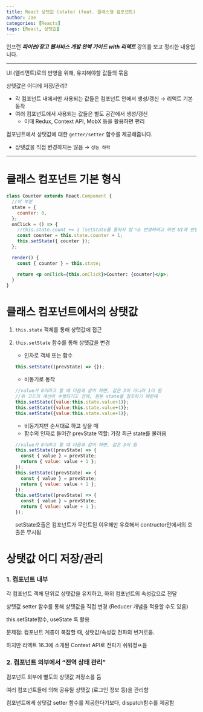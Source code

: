 ```yaml
---
title: React 상탯값 (state) (feat. 클래스형 컴포넌트)
author: Jae
categories: [Reacts]
tags: [React, 상탯값]
---
```


인프런 **_파이썬/장고 웹서비스 개발 완벽 가이드 with 리액트_** 강의를 보고 정리한 내용입니다.

---

UI (엘리먼트)로의 반영을 위해, 유지해야할 값들의 묶음

상탯값은 어디에 저장/관리?

- 각 컴포넌트 내에서만 사용되는 값들은 컴포넌트 안에서 생성/갱신 → 리액트 기본 동작
- 여러 컴포넌트에서 사용되는 값들은 별도 공간에서 생성/갱신
  - 이때 Redux, Context API, MobX 등을 활용하면 편리

컴포넌트에서 상탯값에 대한 `getter/setter` 함수를 제공해줍니다.

- 상탯값을 직접 변경하지는 않음 → `성능 하락`

---

# 클래스 컴포넌트 기본 형식

```jsx
class Counter extends React.Component {
  //이 부분
  state = {
    counter: 0,
  };
  onClick = () => {
    //this.state.count += 1 (setState를 통하지 않ㄱ소 변경하려고 하면 UI에 반영안됨)
    const counter = this.state.counter + 1;
    this.setState({ counter });
  };

  render() {
    const { counter } = this.state;

    return <p onClick={this.onClick}>Counter: {counter}</p>;
  }
}
```

# 클래스 컴포넌트에서의 상탯값

1. `this.state` 객체를 통해 상탯값에 접근
2. `this.setState` 함수를 통해 상탯값을 변경

   - 인자로 객체 또는 함수

   ```jsx
   this.setState((prevState) => {});
   ```

   - 비동기로 동작

   ```jsx
   //value가 0이라고 할 때 다음과 같이 하면, 값은 3이 아니라 1이 됨
   //위 코드의 계산이 수행되기도 전에, 원본 state를 참조하기 때문에
   this.setState({value:this.state.value+1)};
   this.setState({value:this.state.value+1)};
   this.setState({value:this.state.value+1)};
   ```

   - 비동기지만 순서대로 하고 싶을 때
   - 함수의 인자로 들어간 prevState 역할: 가장 최근 state를 불러옴

   ```jsx
   //value가 0이라고 할 때 다음과 같이 하면, 값은 3이 됨
   this.setState((prevState) => {
     const { value } = prevState;
     return { value: value + 1 };
   });
   this.setState((prevState) => {
     const { value } = prevState;
     return { value: value + 1 };
   });
   this.setState((prevState) => {
     const { value } = prevState;
     return { value: value + 1 };
   });
   ```

   setState호출은 컴포넌트가 무안트된 이우헤만 유효해서 contructor안에서의 호출은 무시됨

# 상탯값 어디 저장/관리

### 1. **컴포넌트 내부**

각 컴포넌트 객체 단위로 상탯값을 유지하고, 하위 컴포넌트의 속성값으로 전달

상탯값 setter 함수를 통해 상탯값을 직접 변경 (Reducer 개념을 적용할 수도 있음)

this.setState함수, useState 훅 활용

문제점: 컴포넌트 계층이 복잡할 때, 상탯값/속성값 전파의 번거로움.

하지만 리액트 16.3에 소개된 Context API로 전파가 쉬워졍ㅆ음

### 2. **컴포넌트 외부에서 “전역 상태 관리”**

컴포넌트 외부에 별도의 상탯값 저장소를 둠

여러 컴포넌트들에 의해 공유될 상탯값 (로그인 정보 등)을 관리함

컴포넌트에세 상탯값 setter 함수를 제공한다기보다, dispatch함수를 제공함
